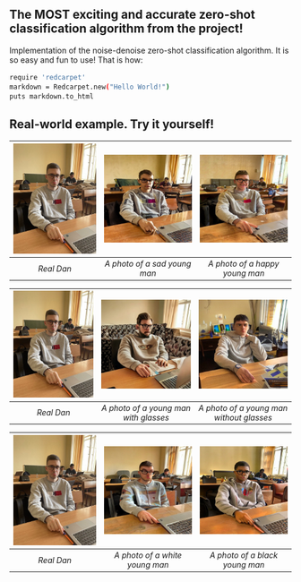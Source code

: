 ## The MOST exciting and accurate zero-shot classification algorithm from the project! ##

Implementation of the noise-denoise zero-shot classification algorithm. It is so easy and fun to use! That is how:

```bash
require 'redcarpet'
markdown = Redcarpet.new("Hello World!")
puts markdown.to_html
```
## Real-world example. Try it yourself! ##

| ![dan](pictures/dan.jpg) | ![Sad](pictures/sad.jpg)|![Happy](pictures/happy.jpg) |
|:--:| :--:|:--:|
| *Real Dan* |*A photo of a sad young man*|*A photo of a happy young man*|

| ![dan](pictures/dan.jpg) | ![Sad](pictures/with.jpg)|![Happy](pictures/without.jpg) |
|:--:| :--:|:--:|
| *Real Dan* |*A photo of a young man with glasses*|*A photo of a young man without glasses*|

| ![dan](pictures/dan.jpg) | ![Sad](pictures/white.jpg)|![Happy](pictures/black.jpg) |
|:--:| :--:|:--:|
| *Real Dan* |*A photo of a white young man*|*A photo of a black young man*|
